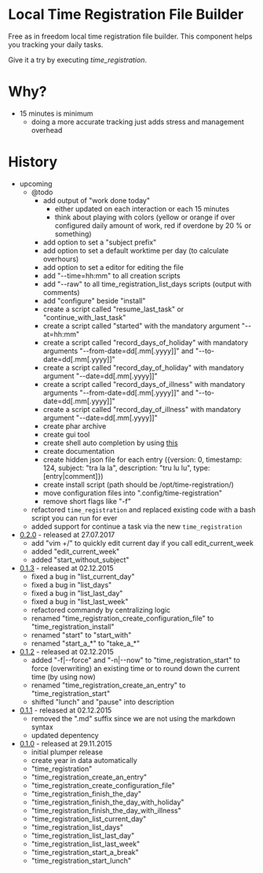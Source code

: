 # Local Time Registration File Builder

Free as in freedom local time registration file builder.
This component helps you tracking your daily tasks.

Give it a try by executing *time_registration*.

# Why?

* 15 minutes is minimum
    * doing a more accurate tracking just adds stress and management overhead

# History

* upcoming
    * @todo
        * add output of "work done today"
            * either updated on each interaction or each 15 minutes
            * think about playing with colors (yellow or orange if over configured daily amount of work, red if overdone by 20 % or something)
        * add option to set a "subject prefix"
        * add option to set a default worktime per day (to calculate overhours)
        * add option to set a editor for editing the file
        * add "--time=hh:mm" to all creation scripts
        * add "--raw" to all time_registration_list_days scripts (output with comments)
        * add "configure" beside "install"
        * create a script called "resume_last_task" or "continue_with_last_task"
        * create a script called "started" with the mandatory argument "--at=hh:mm"
        * create a script called "record_days_of_holiday" with mandatory arguments "--from-date=dd[.mm[.yyyy]]" and "--to-date=dd[.mm[.yyyy]]"
        * create a script called "record_day_of_holiday" with mandatory argument "--date=dd[.mm[.yyyy]]"
        * create a script called "record_days_of_illness" with mandatory arguments "--from-date=dd[.mm[.yyyy]]" and "--to-date=dd[.mm[.yyyy]]"
        * create a script called "record_day_of_illness" with mandatory argument "--date=dd[.mm[.yyyy]]"
        * create phar archive
        * create gui tool
        * create shell auto completion by using [this](https://github.com/bazzline/php_component_cli_readline)
        * create documentation
        * create hidden json file for each entry ({version: 0, timestamp: 124, subject: "tra la la", description: "tru lu lu", type: [entry|comment]})
        * create install script (path should be /opt/time-registration/)
        * move configuration files into ".config/time-registration"
        * remove short flags like "-f"
    * refactored `time_registration` and replaced existing code with a bash script you can run for ever
    * added support for continue a task via the new `time_registration`
* [0.2.0](https://github.com/time-registration/local_builder/tree/0.2.0) - released at 27.07.2017
    * add "vim +/<current date>" to quickly edit current day if you call edit_current_week
    * added "edit_current_week"
    * added "start_without_subject"
* [0.1.3](https://github.com/time-registration/local_builder/tree/0.1.2) - released at 02.12.2015
    * fixed a bug in "list_current_day"
    * fixed a bug in "list_days"
    * fixed a bug in "list_last_day"
    * fixed a bug in "list_last_week"
    * refactored commandy by centralizing logic
    * renamed "time_registration_create_configuration_file" to "time_registration_install"
    * renamed "start" to "start_with"
    * renamed "start_a_\*" to "take_a_\*"
* [0.1.2](https://github.com/time-registration/local_builder/tree/0.1.2) - released at 02.12.2015
    * added "-f|--force" and "-n|--now" to "time_registration_start" to force (overwriting) an existing time or to round down the current time (by using now)
    * renamed "time_registration_create_an_entry" to "time_registration_start"
    * shifted "lunch" and "pause" into description
* [0.1.1](https://github.com/time-registration/local_builder/tree/0.1.1) - released at 02.12.2015
    * removed the ".md" suffix since we are not using the markdown syntax
    * updated depentency
* [0.1.0](https://github.com/time-registration/local_builder/tree/0.1.0) - released at 29.11.2015
    * initial plumper release
    * create year in data automatically
    * "time_registration"
    * "time_registration_create_an_entry"
    * "time_registration_create_configuration_file"
    * "time_registration_finish_the_day"
    * "time_registration_finish_the_day_with_holiday"
    * "time_registration_finish_the_day_with_illness"
    * "time_registration_list_current_day"
    * "time_registration_list_days"
    * "time_registration_list_last_day"
    * "time_registration_list_last_week"
    * "time_registration_start_a_break"
    * "time_registration_start_lunch"
